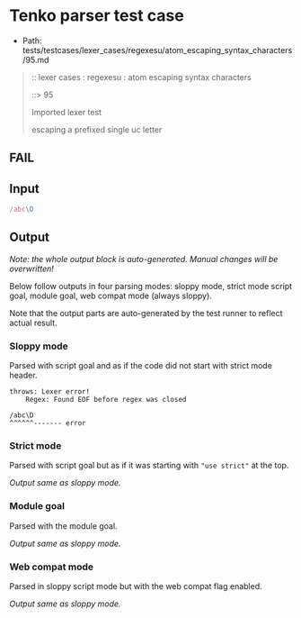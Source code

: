 # Tenko parser test case

- Path: tests/testcases/lexer_cases/regexesu/atom_escaping_syntax_characters/95.md

> :: lexer cases : regexesu : atom escaping syntax characters
>
> ::> 95
>
> Imported lexer test
>
> escaping a prefixed single uc letter

## FAIL

## Input

`````js
/abc\D
`````

## Output

_Note: the whole output block is auto-generated. Manual changes will be overwritten!_

Below follow outputs in four parsing modes: sloppy mode, strict mode script goal, module goal, web compat mode (always sloppy).

Note that the output parts are auto-generated by the test runner to reflect actual result.

### Sloppy mode

Parsed with script goal and as if the code did not start with strict mode header.

`````
throws: Lexer error!
    Regex: Found EOF before regex was closed

/abc\D
^^^^^^------- error
`````

### Strict mode

Parsed with script goal but as if it was starting with `"use strict"` at the top.

_Output same as sloppy mode._

### Module goal

Parsed with the module goal.

_Output same as sloppy mode._

### Web compat mode

Parsed in sloppy script mode but with the web compat flag enabled.

_Output same as sloppy mode._
